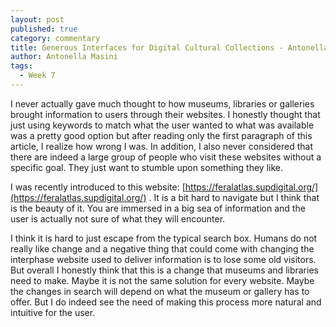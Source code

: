 ```yaml
---
layout: post
published: true
category: commentary
title: Generous Interfaces for Digital Cultural Collections - Antonella's comment
author: Antonella Masini
tags:
  - Week 7
---
```

I never actually gave much thought to how museums, libraries or galleries brought information to users through their websites. I honestly thought that just using keywords to match what the user wanted to what was available was a pretty good option but after reading only the first paragraph of this article, I realize how wrong I was. In addition, I also never considered that there are indeed a large group of people who visit these websites without a specific goal. They just want to stumble upon something they like. 

I was recently introduced to this website: [https://feralatlas.supdigital.org/](https://feralatlas.supdigital.org/) . It is a bit hard to navigate but I think that is the beauty of it. You are immersed in a big sea of information and the user is actually not sure of what they will encounter. 

I think it is hard to just escape from the typical search box. Humans do not really like change and a negative thing that could come with changing the interphase website used to deliver information is to lose some old visitors. But overall I honestly think that this is a change that museums and libraries need to make. Maybe it is not the same solution for every website. Maybe the changes in search will depend on what the museum or gallery has to offer. But I do indeed see the need of making this process more natural and intuitive for the user. 

